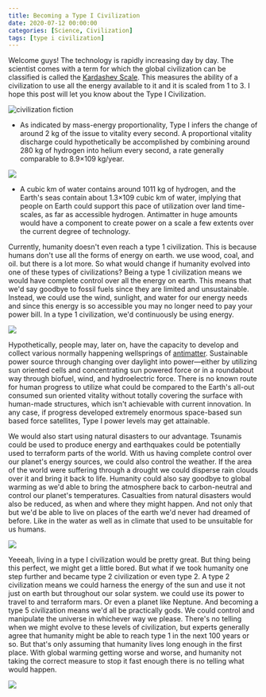 ```yaml
---
title: Becoming a Type I Civilization 
date: 2020-07-12 00:00:00 
categories: [Science, Civilization]
tags: [type i civilization]
---
```


Welcome guys! The technology is rapidly increasing day by day. The scientist comes with a term for which the global civilization can be classified is called the [Kardashev Scale](https://www.blogger.com/u/1/blog/post/edit/1940897862948744641/4854779289886346916#). This measures the ability of a civilization to use all the energy available to it and it is scaled from 1 to 3. I hope this post will let you know about the Type I Civilization.

![civilization fiction](https://i.pinimg.com/originals/da/e6/ed/dae6edf579d7b9a84186e1fc4042e545.jpg)

-   As indicated by mass-energy proportionality, Type I infers the change of around 2 kg of the issue to vitality every second. A proportional vitality discharge could hypothetically be accomplished by combining around 280 kg of hydrogen into helium every second, a rate generally comparable to 8.9×109 kg/year.

![](https://1.bp.blogspot.com/-l0E9XlBGw8o/Xwm3AyQ6jqI/AAAAAAAABO0/-yA7wOdj9eg2i3ShW76oUvqyrzs2T5wzgCLcBGAsYHQ/s0/11535228_200x130.gif)

-   A cubic km of water contains around 1011 kg of hydrogen, and the Earth's seas contain about 1.3×109 cubic km of water, implying that people on Earth could support this pace of utilization over land time-scales, as far as accessible hydrogen. Antimatter in huge amounts would have a component to create power on a scale a few extents over the current degree of technology.

Currently, humanity doesn't even reach a type 1 civilization. This is because humans don't use all the forms of energy on earth. we use wood, coal, and oil. but there is a lot more. So what would change if humanity evolved into one of these types of civilizations? Being a type 1 civilization means we would have complete control over all the energy on earth. This means that we'd say goodbye to fossil fuels since they are limited and unsustainable. Instead, we could use the wind, sunlight, and water for our energy needs and since this energy is so accessible you may no longer need to pay your power bill. In a type 1 civilization, we'd continuously be using energy.

![](https://1.bp.blogspot.com/-l6m3hYw5NnI/Xwr11q_VI-I/AAAAAAAABRs/jf8WeM_IzG0s991FVFppA5ATmpS1sbABACLcBGAsYHQ/w625-h416/nasa-NuE8Nu3otjo-unsplash.jpg)

Hypothetically, people may, later on, have the capacity to develop and collect various normally happening wellsprings of  [antimatter](https://www.blogger.com/u/1/blog/post/edit/1940897862948744641/4854779289886346916#). Sustainable power source through changing over daylight into power—either by utilizing sun oriented cells and concentrating sun powered force or in a roundabout way through biofuel, wind, and hydroelectric force. There is no known route for human progress to utilize what could be compared to the Earth's all-out consumed sun oriented vitality without totally covering the surface with human-made structures, which isn't achievable with current innovation. In any case, if progress developed extremely enormous space-based sun based force satellites, Type I power levels may get attainable.

We would also start using natural disasters to our advantage. Tsunamis could be used to produce energy and earthquakes could be potentially used to terraform parts of the world. With us having complete control over our planet's energy sources, we could also control the weather. If the area of the world were suffering through a drought we could disperse rain clouds over it and bring it back to life. Humanity could also say goodbye to global warming as we'd able to bring the atmosphere back to carbon-neutral and control our planet's temperatures. Casualties from natural disasters would also be reduced, as when and where they might happen. And not only that but we'd be able to live on places of the earth we'd never had dreamed of before. Like in the water as well as in climate that used to be unsuitable for us humans.

![](https://1.bp.blogspot.com/-BO5zgM3_PH0/XwnXrmMKArI/AAAAAAAABPM/WPc68XxwGCoIhkTyRYsCth9a8TxmIbSGgCLcBGAsYHQ/w625-h351/ezgif.com-video-to-gif.gif)

Yeeeah, living in a type I civilization would be pretty great. But thing being this perfect, we might get a little bored. But what if we took humanity one step further and became type 2 civilization or even type 2. A type 2 civilization means we could harness the energy of the sun and use it not just on earth but throughout our solar system. we could use its power to travel to and terraform mars. Or even a planet like Neptune. And becoming a type 5 civilization means we'd all be practically gods. We could control and manipulate the universe in whichever way we please. There's no telling when we might evolve to these levels of civilization, but experts generally agree that humanity might be able to reach type 1 in the next 100 years or so. But that's only assuming that humanity lives long enough in the first place. With global warming getting worse and worse, and humanity not taking the correct measure to stop it fast enough there is no telling what would happen.

![](https://1.bp.blogspot.com/-221s_y_A8CM/XwrznSYF75I/AAAAAAAABRU/dsQUpRIMtKkrCWy7_9CbeL4kHTapp_higCLcBGAsYHQ/w781-h439/Hnet-image%2B%25281%2529.gif)